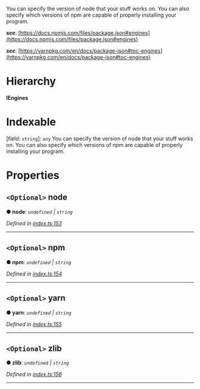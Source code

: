 

You can specify the version of node that your stuff works on. You can also specify which versions of npm are capable of properly installing your program.

*__see__*: [https://docs.npmjs.com/files/package.json#engines](https://docs.npmjs.com/files/package.json#engines)

*__see__*: [https://yarnpkg.com/en/docs/package-json#toc-engines](https://yarnpkg.com/en/docs/package-json#toc-engines)

# Hierarchy

**IEngines**

# Indexable

\[field: `string`\]:&nbsp;`any`
You can specify the version of node that your stuff works on. You can also specify which versions of npm are capable of properly installing your program.

# Properties

<a id="node"></a>

## `<Optional>` node

**● node**: *`undefined` \| `string`*

*Defined in [index.ts:153](https://github.com/ajaxlab/package-json-type/blob/9e707da/src/index.ts#L153)*

___
<a id="npm"></a>

## `<Optional>` npm

**● npm**: *`undefined` \| `string`*

*Defined in [index.ts:154](https://github.com/ajaxlab/package-json-type/blob/9e707da/src/index.ts#L154)*

___
<a id="yarn"></a>

## `<Optional>` yarn

**● yarn**: *`undefined` \| `string`*

*Defined in [index.ts:155](https://github.com/ajaxlab/package-json-type/blob/9e707da/src/index.ts#L155)*

___
<a id="zlib"></a>

## `<Optional>` zlib

**● zlib**: *`undefined` \| `string`*

*Defined in [index.ts:156](https://github.com/ajaxlab/package-json-type/blob/9e707da/src/index.ts#L156)*

___

